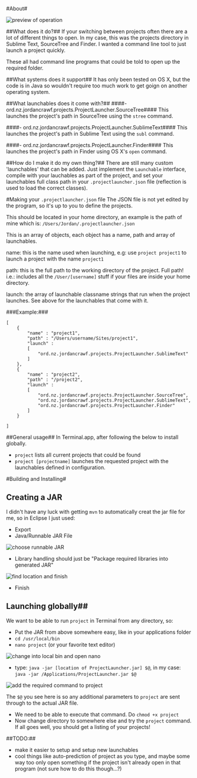 #About#

![preview of operation](https://bytebucket.org/jordancrawfordnz/projectlauncher/raw/eb43cb5de0b8a7709959b56de61093a8e1af920c/images/preview.gif)

##What does it do?##
If your switching between projects often there are a lot of different things to open. In my case, this was the projects directory in Sublime Text, SourceTree and Finder. I wanted a command line tool to just launch a project quickly.

These all had command line programs that could be told to open up the required folder.

##What systems does it support##
It has only been tested on OS X, but the code is in Java so wouldn't require too much work to get goign on another operating system.

##What launchables does it come with?##
####- ord.nz.jordancrawf.projects.ProjectLauncher.SourceTree####
This launches the project's path in SourceTree using the ``stree`` command.

####- ord.nz.jordancrawf.projects.ProjectLauncher.SublimeText####
This launches the project's path in Sublime Text using the ``subl`` command.

####- ord.nz.jordancrawf.projects.ProjectLauncher.Finder####
This launches the project's path in Finder using OS X's ``open`` command.

##How do I make it do my own thing?##
There are still many custom 'launchables' that can be added. Just implement the ``Launchable`` interface, compile with your lauchables as part of the project,  and set your launchables full class path in your ``.projectlauncher.json`` file (reflection is used to load the correct classes).

#Making your ``.projectlauncher.json`` file
The JSON file is not yet edited by the program, so it's up to you to define the projects.

This should be located in your home directory, an example is the path of mine which is: ``/Users/Jordan/.projectlauncher.json``

This is an array of objects, each object has a name, path and array of launchables.

name: this is the name used when launching, e.g: use ``project project1`` to launch a project with the name ``project1``

path: this is the full path to the working directory of the project. Full path! i.e.: includes all the ``/User/[username]`` stuff if your files are inside your home directory.

launch: the array of launchable classname strings that run when the project launches. See above for the launchables that come with it.

###Example:###

	[
		{
			"name" : "project1",
			"path" : "/Users/username/Sites/project1",
			"launch" :
			[
				"ord.nz.jordancrawf.projects.ProjectLauncher.SublimeText"
			]
		},
		{
			"name" : "project2",
			"path" : "/project2",
			"launch" :
			[
				"ord.nz.jordancrawf.projects.ProjectLauncher.SourceTree",
	            "ord.nz.jordancrawf.projects.ProjectLauncher.SublimeText",
	            "ord.nz.jordancrawf.projects.ProjectLauncher.Finder"
			]
		}

	]

##General usage##
In Terminal.app, after following the below to install globally.

- ``project`` lists all current projects that could be found
- ``project [projectname]`` launches the requested project with the launchables defined in configuration.

#Building and Installing#
## Creating a JAR ##
I didn't have any luck with getting ```mvn``` to automatically creat the jar file for me, so in Eclipse I just used:

- Export
- Java/Runnable JAR File


![choose runnable JAR](https://bytebucket.org/jordancrawfordnz/projectlauncher/raw/970cb4fea46547ac8fd542094c57b4befd568252/images/making_jar_1.jpg)

- Library handling should just be "Package required libraries into generated JAR"


![find location and finish](https://bytebucket.org/jordancrawfordnz/projectlauncher/raw/970cb4fea46547ac8fd542094c57b4befd568252/images/making_jar_2.jpg)

- Finish


## Launching globally##
We want to be able to run ```project``` in Terminal from any directory, so:

- Put the JAR from above somewhere easy, like in your applications folder
- ``cd /usr/local/bin``
- ``nano project`` (or your favorite text editor)


![change into local bin and open nano](https://bytebucket.org/jordancrawfordnz/projectlauncher/raw/970cb4fea46547ac8fd542094c57b4befd568252/images/setting_up_1.jpg)

- type: ``java -jar [location of ProjectLauncher.jar] $@``,  in my case: ``java -jar /Applications/ProjectLauncher.jar $@``


![add the required command to project](https://bytebucket.org/jordancrawfordnz/projectlauncher/raw/970cb4fea46547ac8fd542094c57b4befd568252/images/setting_up_2.jpg)

The ``$@`` you see here is so any additional parameters to ``project`` are sent through to the actual JAR file.
		
- We need to be able to execute that command. Do ``chmod +x project``
- Now change directory to somewhere else and try the ``project`` command. If all goes well, you should get a listing of your projects!

##TODO:##
- make it easier to setup and setup new launchables
- cool things like auto-prediction of project as you type, and maybe some way too only open something if the project isn't already open in that program (not sure how to do this though...?)